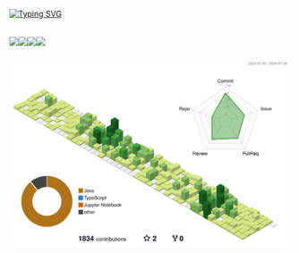 
[![Typing SVG](https://readme-typing-svg.demolab.com/?lines=Backend+Developer;Server+Developer)](https://git.io/typing-svg)

<img src="https://img.shields.io/badge/java-007396?style=for-the-badge&logo=java&logoColor=white"><img src="https://img.shields.io/badge/mysql-4479A1?style=for-the-badge&logo=mysql&logoColor=white"><img src="https://img.shields.io/badge/springboot-6DB33F?style=for-the-badge&logo=springboot&logoColor=white"><img src="https://img.shields.io/badge/Spring-6DB33F.svg?style=for-the-badge&logo=spring&logoColor=white" />
-----
![](./profile-3d-contrib/profile-green-animate.svg)





